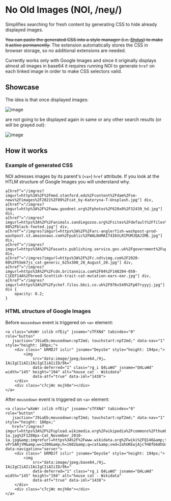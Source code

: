 # No Old Images (NOI, /neu̯/)
Simplifies searching for fresh content by generating CSS to hide already displayed images. 

~~You can paste the generated CSS into a style manager (i.e. [Stylus](https://chrome.google.com/webstore/detail/stylus/clngdbkpkpeebahjckkjfobafhncgmne)) to make it active permanently.~~ 
The extension automatically stores the CSS in browser storage, so no additional extensions are needed.  

Currently works only with Google Images and since it originally displays almost all images in base64 it requires running NOI to generate `href` on each linked image in order to make CSS selectors valid.

## Showcase

The idea is that once displayed images:

![image](https://user-images.githubusercontent.com/4053141/197349185-717c6c60-efc7-4c07-ae7f-8f027cb8f327.png)

are not going to be displayed again in same or any other search results (or will be grayed out):

![image](https://user-images.githubusercontent.com/4053141/197349204-1609e435-3b12-4ac8-b59d-3fdc16d6e9ea.png)

## How it works

### Example of generated CSS
NOI adresses images by its parent's (`<a>`) `href` attribute. If you look at the HTLM structure of Google Images you will understand why.

```
a[href^="/imgres?imgurl=http%3A%2F%2Fmed.stanford.edu%2Fcontent%2Fdam%2Fsm-news%2Fimages%2F2021%2F09%2Fcat_by-Kateryna-T-Unsplash.jpg"] div,
a[href^="/imgres?imgurl=http%3A%2F%2Fwww.goodnet.org%2Fphotos%2F620x0%2F32439_hd.jpg"] div,
a[href^="/imgres?imgurl=https%3A%2F%2Fanimals.sandiegozoo.org%2Fsites%2Fdefault%2Ffiles%2F2020-08%2Fblack-footed.jpg"] div,
a[href^="/imgres?imgurl=https%3A%2F%2Farc-anglerfish-washpost-prod-washpost.s3.amazonaws.com%2Fpublic%2FWALN4MAIT4I6VLRIPUMJQAJIME.jpg"] div,
a[href^="/imgres?imgurl=https%3A%2F%2Fassets.publishing.service.gov.uk%2Fgovernment%2Fuploads%2Fsystem%2Fuploads%2Fimage_data%2Ffile%2F137286%2Fs960_Untitled_design__15_.png"] div,
a[href^="/imgres?imgurl=https%3A%2F%2Fc.ndtvimg.com%2F2020-08%2Fh5mk7js_cat-generic_625x300_28_August_20.jpg"] div,
a[href^="/imgres?imgurl=https%3A%2F%2Fcdn.britannica.com%2F04%2F148204-050-C1EEF14A%2Fbreed-Scottish-trait-cat-mutation-ears-ear.jpg"] div,
a[href^="/imgres?imgurl=https%3A%2F%2Fychef.files.bbci.co.uk%2F976x549%2Fp07ryyyj.jpg"] div { 
	opacity: 0.2;
}
```

### HTML structure of Google Images
Before `mousedown` event is triggered on `<a>` element:
```
<a class="wXeWr islib nfEiy" jsname="sTFXNd" tabindex="0" role="button" 
   jsaction="J9iaEb;mousedown:npT2md; touchstart:npT2md;" data-nav="1" style="height: 180px;">
    <div class=" bRMDJf islir" jsname="DeysSe" style="height: 194px;">
        <img
            src="data:image/jpeg;base64,/9j…IAiIgCIiAIiIAiIgCIiAIiID/9k="
            data-deferred="1" class="rg_i Q4LuWd" jsname="Q4LuWd" width="145" height="194" alt="house cat - Wikidata"
            data-atf="true" data-iml="1438">
    </div>
    <div class="c7cjWc mvjhOe"></div>
</a>
```

After `mousedown` event is triggered on `<a>` element:
```
<a class="wXeWr islib nfEiy" jsname="sTFXNd" tabindex="0" role="button" 
   jsaction="J9iaEb;mousedown:npT2md; touchstart:npT2md;" data-nav="1" style="height: 180px;" 
   href="/imgres?imgurl=https%3A%2F%2Fupload.wikimedia.org%2Fwikipedia%2Fcommons%2Fthumb%2F4%2F4d%2FCat_November_2010-1a.jpg%2F1200px-Cat_November_2010-1a.jpg&amp;imgrefurl=https%3A%2F%2Fwww.wikidata.org%2Fwiki%2FQ146&amp;tbnid=U6GpUslQrdCfcM&amp;vet=12ahUKEwjAjcTH8fb6AhUaJcUKHZWzA0EQMygCegUIARDmAQ..i&amp;docid=_Xck-vPrSARjYM&amp;w=1200&amp;h=1602&amp;q=cat&amp;ved=2ahUKEwjAjcTH8fb6AhUaJcUKHZWzA0EQMygCegUIARDmAQ" data-navigation="server">
    <div class=" bRMDJf islir" jsname="DeysSe" style="height: 194px;">
        <img
            src="data:image/jpeg;base64,/9j…IAiIgCIiAIiIAiIgCIiAIiID/9k="
            data-deferred="1" class="rg_i Q4LuWd" jsname="Q4LuWd" width="145" height="194" alt="house cat - Wikidata"
            data-atf="true" data-iml="1438">
    </div>
    <div class="c7cjWc mvjhOe"></div>
</a>
```
